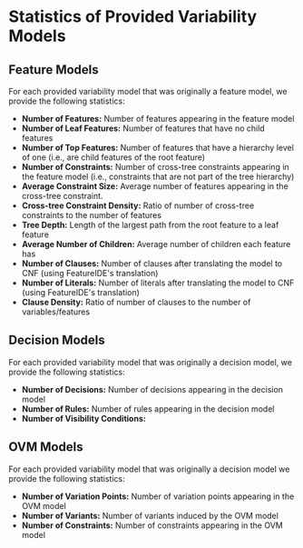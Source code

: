 # Statistics of Provided Variability Models

## Feature Models

For each provided variability model that was originally a feature model, we provide the following statistics:

* **Number of Features:** Number of features appearing in the feature model
* **Number of Leaf Features:** Number of features that have no child features
* **Number of Top Features:** Number of features that have a hierarchy level of one (i.e., are child features of the root feature)
* **Number of Constraints:** Number of cross-tree constraints appearing in the feature model (i.e., constraints that are not part of the tree hierarchy)
* **Average Constraint Size:** Average number of features appearing in the cross-tree constraint.
* **Cross-tree Constraint Density:** Ratio of number of cross-tree constraints to the number of features
* **Tree Depth:** Length of the largest path from the root feature to a leaf feature
* **Average Number of Children:** Average number of children each feature has
* **Number of Clauses:** Number of clauses after translating the model to CNF (using FeatureIDE's translation)
* **Number of Literals:** Number of literals after translating the model to CNF (using FeatureIDE's translation)
* **Clause Density:** Ratio of number of clauses to the number of variables/features


## Decision Models

For each provided variability model that was originally a decision model, we provide the following statistics:

* **Number of Decisions:** Number of decisions appearing in the decision model
* **Number of Rules:** Number of rules appearing in the decision model
* **Number of Visibility Conditions:**


## OVM Models

For each provided variability model that was originally a decision model we provide the following statistics:

* **Number of Variation Points:** Number of variation points appearing in the OVM model
* **Number of Variants:** Number of variants induced by the OVM model
* **Number of Constraints:** Number of constraints appearing in the OVM model

